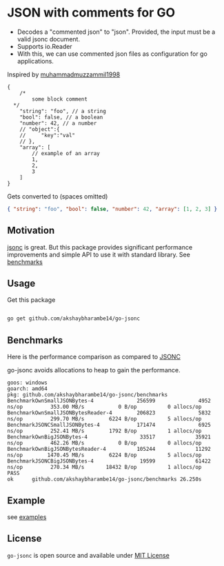 # JSON with comments for GO

- Decodes a "commented json" to "json". Provided, the input must be a valid jsonc document.
- Supports io.Reader
- With this, we can use commented json files as configuration for go applications.

Inspired by [muhammadmuzzammil1998](https://github.com/muhammadmuzzammil1998/jsonc)

```jsonc
{
	/*
        some block comment
  */
	"string": "foo", // a string
	"bool": false, // a boolean
	"number": 42, // a number
	// "object":{
	//     "key":"val"
	// },
	"array": [
		// example of an array
		1,
		2,
		3
	]
}
```

Gets converted to (spaces omitted)

```json
{ "string": "foo", "bool": false, "number": 42, "array": [1, 2, 3] }
```

## Motivation

[jsonc](https://github.com/muhammadmuzzammil1998/jsonc) is great. But this package provides significant performance improvements and simple API to use it with standard library. See [benchmarks](https://link)

## Usage

Get this package

```sh

go get github.com/akshaybharambe14/go-jsonc

```

## Benchmarks

Here is the performance comparison as compared to [JSONC](https://github.com/muhammadmuzzammil1998/jsonc)

go-jsonc avoids allocations to heap to gain the performance.

```text
goos: windows
goarch: amd64
pkg: github.com/akshaybharambe14/go-jsonc/benchmarks
BenchmarkOwnSmallJSONBytes-4              256599              4952 ns/op         353.00 MB/s           0 B/op          0 allocs/op
BenchmarkOwnSmallJSONBytesReader-4        206823              5832 ns/op         299.70 MB/s        6224 B/op          5 allocs/op
BenchmarkJSONCSmallJSONBytes-4            171474              6925 ns/op         252.41 MB/s        1792 B/op          1 allocs/op
BenchmarkOwnBigJSONBytes-4                 33517             35921 ns/op         462.26 MB/s           0 B/op          0 allocs/op
BenchmarkOwnBigJSONBytesReader-4          105244             11292 ns/op        1470.45 MB/s        6224 B/op          5 allocs/op
BenchmarkJSONCBigJSONBytes-4               19599             61422 ns/op         270.34 MB/s       18432 B/op          1 allocs/op
PASS
ok      github.com/akshaybharambe14/go-jsonc/benchmarks 26.250s
```

## Example

see [examples](https://github.com/akshaybharambe14/go-jsonc/tree/master/examples)

## License

`go-jsonc` is open source and available under [MIT License](License.md)
